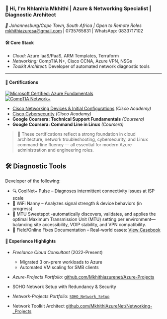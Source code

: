 ### 👋 Hi, I'm Nhlanhla Mkhithi | Azure & Networking Specialist | Diagnostic Architect
*📍 Johannesburg/Cape Town, South Africa | Open to Remote Roles*  
mkhithiazuresa@gmail.com | 0735765831 | WhatsApp: 0833717102

#### 🛠 Core Stack  
- *Cloud:* Azure IaaS/PaaS, ARM Templates, Terraform  
- *Networking:* CompTIA N+, Cisco CCNA, Azure VPN, NSGs  
- *Toolkit Architect:* Developer of automated network diagnostic tools

---

#### 📜 Certifications

[![Microsoft Certified: Azure Fundamentals](https://img.shields.io/badge/Microsoft-AZ900-blue?logo=microsoftazure&logoColor=white)](https://learn.microsoft.com/api/credentials/share/en-us/NhlanhlaMkhithi-7826/B8CDEB90FAC8C86?sharingId=5337675114BBC2C8)  
[![CompTIA Network+](https://img.shields.io/badge/CompTIA-N%2B-blue?logo=comptia&logoColor=white)](https://www.credly.com/badges/e981d034-1867-454a-bef2-80170b0d9e61)

- [Cisco Networking Devices & Initial Configurations](https://www.credly.com/badges/99372a8d-de68-478a-b86b-6f8a6547de2f) *(Cisco Academy)*
- [Cisco Cybersecurity](https://www.credly.com/badges/7c053862-58f0-4374-93ce-07cf338af9c2) *(Cisco Academy)*
- **Google Coursera: Technical Support Fundamentals** *(Coursera)*
- **Google Coursera: Command Line in Linux** *(Coursera)*

> 🧠 These certifications reflect a strong foundation in cloud architecture, network troubleshooting, cybersecurity, and Linux command-line fluency — all essential for modern Azure administration and engineering roles.


## 🛠️ Diagnostic Tools
Developer of the following:
- 🔍 CoolNet+ Pulse – Diagnoses intermittent connectivity issues at ISP scale
- 📶 WiFi Nanny – Analyzes signal strength & device behaviors (in progress)
- 🎯 MTU Sweetspot -automatically discovers, validates, and applies the optimal Maximum Transmission Unit (MTU) setting per environment—balancing site accessibility, VOIP stability, and VPN compatibility.
- 📘 Field/Online Fixes Documentation – Real-world cases: [View Casebook](./casebook/field_fixes.md) 





#### 💼 Experience Highlights  
- *Freelance Cloud Consultant* (2022-Present)  
  - Migrated 3 on-prem workloads to Azure  
  - Automated VM scaling for SMB clients  
- *Azure-Projects Portfolio:* [github.com/Mkhithiazurenet/Azure-Projects](https://github.com/Mkhithiazurenet/Azure-Projects)
- SOHO Network Setup with Redundancy & Security
-  *Network-Projects Portfolio:* [`SOHO_Network_Setup`](https://github.com/MkhithiAzureNet/Mkhithiazurenet/tree/main/Networking/SOHO_Network_Setup)

- Network Toolkit Architect 
[github.com/MkhithiAzureNet/Networking-_Projects](https://github.com/MkhithiAzureNet/Networking-_Projects)


